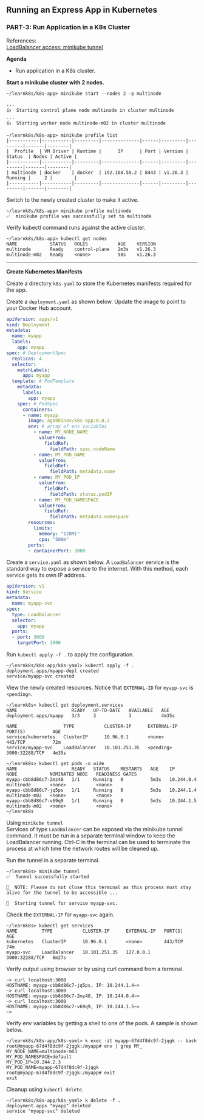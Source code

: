 ## Running an Express App in Kubernetes
### PART-3: Run Application in a K8s Cluster

References:  
[LoadBalancer access: minikube tunnel](https://minikube.sigs.k8s.io/docs/handbook/accessing/#loadbalancer-access)  

**Agenda**
* Run application in a K8s cluster.

**Start a minikube cluster with 2 nodes.**

```
~/learnk8s/k8s-app> minikube start --nodes 2 -p multinode

...
👍  Starting control plane node multinode in cluster multinode
...
👍  Starting worker node multinode-m02 in cluster multinode

~/learnk8s/k8s-app> minikube profile list
|-----------|-----------|---------|--------------|------|---------|---------|-------|--------|
|  Profile  | VM Driver | Runtime |      IP      | Port | Version | Status  | Nodes | Active |
|-----------|-----------|---------|--------------|------|---------|---------|-------|--------|
| multinode | docker    | docker  | 192.168.58.2 | 8443 | v1.26.3 | Running |     2 |        |
|-----------|-----------|---------|--------------|------|---------|---------|-------|--------|
```

Switch to the newly created cluster to make it active.  

```
~/learnk8s/k8s-app> minikube profile multinode
✅  minikube profile was successfully set to multinode
```
Verify kubectl command runs against the active cluster.  
```
~/learnk8s/k8s-app> kubectl get nodes
NAME            STATUS   ROLES           AGE    VERSION
multinode       Ready    control-plane   2m3s   v1.26.3
multinode-m02   Ready    <none>          98s    v1.26.3
```

---

**Create Kubernetes Manifests**

Create a directory `k8s-yaml` to store the Kubernetes manifests required for the app.  

Create a `deployment.yaml` as shown below. Update the image to point to your Docker Hub account.  

```yaml
apiVersion: apps/v1
kind: Deployment
metadata:
  name: myapp
  labels:
    app: myapp
spec: # DeploymentSpec
  replicas: 4
  selector:
    matchLabels:
      app: myapp
  template: # PodTemplate
    metadata:
      labels:
        app: myapp
    spec: # PodSpec
      containers:
      - name: myapp
        image: agabhinav/k8s-app:0.0.2
        env: # array of env variables
          - name: MY_NODE_NAME
            valueFrom:
              fieldRef:
                fieldPath: spec.nodeName
          - name: MY_POD_NAME
            valueFrom:
              fieldRef:
                fieldPath: metadata.name
          - name: MY_POD_IP
            valueFrom:
              fieldRef:
                fieldPath: status.podIP
          - name: MY_POD_NAMESPACE
            valueFrom:
              fieldRef:
                fieldPath: metadata.namespace
        resources:
          limits:
            memory: "128Mi"
            cpu: "500m"
        ports:
        - containerPort: 3000
```

Create a `service.yaml` as shown below. A `LoadBalancer` service is the standard way to expose a service to the internet. With this method, each service gets its own IP address.  

```yaml
apiVersion: v1
kind: Service
metadata:
  name: myapp-svc
spec:
  type: LoadBalancer
  selector:
    app: myapp
  ports:
  - port: 3000
    targetPort: 3000
```

Run `kubectl apply -f .` to apply the configuration.  

```
~/learnk8s/k8s-app/k8s-yaml> kubectl apply -f .
deployment.apps/myapp-depl created
service/myapp-svc created
```

View the newly created resources. Notice that `EXTERNAL-ID` for `myapp-svc` is `<pending>`.

```
~/learnk8s> kubectl get deployment,services
NAME                    READY   UP-TO-DATE   AVAILABLE   AGE
deployment.apps/myapp   3/3     3            3           4m35s

NAME                 TYPE           CLUSTER-IP      EXTERNAL-IP   PORT(S)          AGE
service/kubernetes   ClusterIP      10.96.0.1       <none>        443/TCP          72m
service/myapp-svc    LoadBalancer   10.101.251.35   <pending>     3000:32288/TCP   4m35s

~/learnk8s> kubectl get pods -o wide
NAME                    READY   STATUS    RESTARTS   AGE    IP           NODE            NOMINATED NODE   READINESS GATES
myapp-cbb8d86c7-2mz48   1/1     Running   0          5m3s   10.244.0.4   multinode       <none>           <none>
myapp-cbb8d86c7-jq5ps   1/1     Running   0          5m3s   10.244.1.4   multinode-m02   <none>           <none>
myapp-cbb8d86c7-v69q9   1/1     Running   0          5m3s   10.244.1.5   multinode-m02   <none>           <none>
~/learnk8s
```

Using `minikube tunnel`  
Services of type `LoadBalancer` can be exposed via the minikube tunnel command. It must be run in a separate terminal window to keep the LoadBalancer running. Ctrl-C in the terminal can be used to terminate the process at which time the network routes will be cleaned up.

Run the tunnel in a separate terminal.

```
~/learnk8s> minikube tunnel
✅  Tunnel successfully started

📌  NOTE: Please do not close this terminal as this process must stay alive for the tunnel to be accessible ...

🏃  Starting tunnel for service myapp-svc.
```

Check the `EXTERNAL-IP` for `myapp-svc` again.  

```
~/learnk8s> kubectl get services
NAME         TYPE           CLUSTER-IP      EXTERNAL-IP   PORT(S)          AGE
kubernetes   ClusterIP      10.96.0.1       <none>        443/TCP          74m
myapp-svc    LoadBalancer   10.101.251.35   127.0.0.1     3000:32288/TCP   6m27s
```

Verify output using browser or by using curl command from a terminal.  

```
~> curl localhost:3000
HOSTNAME: myapp-cbb8d86c7-jq5ps, IP: 10.244.1.4~>
~> curl localhost:3000
HOSTNAME: myapp-cbb8d86c7-2mz48, IP: 10.244.0.4~>
~> curl localhost:3000
HOSTNAME: myapp-cbb8d86c7-v69q9, IP: 10.244.1.5~>
~>
```

Verify env variables by getting a shell to one of the pods. A sample is shown below.  

```
~/learnk8s/k8s-app/k8s-yaml> k exec -it myapp-67d4f8dc9f-2jqgk -- bash
root@myapp-67d4f8dc9f-2jqgk:/myapp# env | grep MY_
MY_NODE_NAME=multinode-m03
MY_POD_NAMESPACE=default
MY_POD_IP=10.244.2.3
MY_POD_NAME=myapp-67d4f8dc9f-2jqgk
root@myapp-67d4f8dc9f-2jqgk:/myapp# exit
exit
```

Cleanup using `kubectl delete`.

```
~/learnk8s/k8s-app/k8s-yaml> k delete -f .
deployment.apps "myapp" deleted
service "myapp-svc" deleted
```
